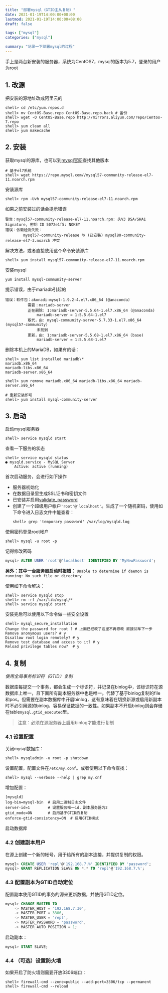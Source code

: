 ```yaml
---
title: "部署mysql（GTID主从复制）"
date: 2021-01-19T14:00:00+08:00
lastmod: 2021-01-19T14:00:00+08:00
draft: false

tags: ["mysql"]
categories: ["mysql"]

summary: "记录一下部署mysql的过程"
---
```


手上是两台新安装的服务器，系统为CentOS7，mysql的版本为5.7，登录的用户为root

## 1. 改源
把安装的源地址改成阿里云的
```shell
shell> cd /etc/yum.repos.d
shell> mv CentOS-Base.repo CentOS-Base.repo.back # 备份
shell> wget -O CentOS-Base.repo http://mirrors.aliyun.com/repo/Centos-7.repo
shell> yum clean all
shell> yum makecache
```

## 2. 安装

获取mysql的源库，也可以到[mysql官网](https://dev.mysql.com/downloads/repo/yum/)查找其他版本
```shell
# 基于el7系统
shell> wget https://repo.mysql.com//mysql57-community-release-el7-11.noarch.rpm
```

安装源库
```shell
shell> rpm -Uvh mysql57-community-release-el7-11.noarch.rpm
```
如果之前安装过的话会提示错误
```shell
警告：mysql57-community-release-el7-11.noarch.rpm: 头V3 DSA/SHA1 Signature, 密钥 ID 5072e1f5: NOKEY
错误：依赖检测失败：
        mysql57-community-release 与 (已安裝) mysql80-community-release-el7-3.noarch 冲突
```
解决方法，或者直接使用这个命令安装源库
```shell
shell> yum install mysql57-community-release-el7-11.noarch.rpm
```

安装mysql
```shell
yum install mysql-community-server
```

提示错误，由于mariadb引起的
```shell
错误：软件包：akonadi-mysql-1.9.2-4.el7.x86_64 (@anaconda)
          需要：mariadb-server
          正在删除: 1:mariadb-server-5.5.64-1.el7.x86_64 (@anaconda)
              mariadb-server = 1:5.5.64-1.el7
          取代，由: mysql-community-server-5.7.33-1.el7.x86_64 (mysql57-community)
              未找到
          更新，由: 1:mariadb-server-5.5.68-1.el7.x86_64 (base)
              mariadb-server = 1:5.5.68-1.el7
```

删除本机上的MariaDB，如果有的话：
```shell
shell> yum list installed mariadb\*
mariadb.x86_64
mariadb-libs.x86_64
mariadb-server.x86_64

shell> yum remove mariadb.x86_64 mariadb-libs.x86_64 mariadb-server.x86_64

# 重新安装即可
shell> yum install mysql-community-server
```


## 3. 启动
启动mysql服务器
```shell
shell> service mysqld start
```

查看一下服务的状态
```shell
shell> service mysqld status
● mysqld.service - MySQL Server
    Active: active (running)
```

首次启动服务，会进行如下操作
- 服务器初始化
- 在数据目录里生成SSL证书和密钥文件
- 已安装并启用[validate_password](https://www.docs4dev.com/docs/zh/mysql/5.7/reference/validate-password.html)
- 创建了一个超级用户帐户`'root'@'localhost'`。生成了一个随机密码，使用如下命令进入日志文件中能查看：
  ```shell
  shell> grep 'temporary password' /var/log/mysqld.log
  ```

使用密码登录root帐户
```shell
shell> mysql -u root -p
```

记得修改密码
```sql
mysql> ALTER USER 'root'@'localhost' IDENTIFIED BY 'MyNewPassword';
```

**另外：其中一台服务器启动时报错：**
`Unable to determine if daemon is running: No such file or directory`

使用如下命令解决：
```shell
shell> service mysqld stop
shell> rm -rf /var/lib/mysql/*
shell> service mysqld start
```

安装完后可以使用以下命令做一些安全设置
```shell
shell> mysql_secure_installation
Change the password for root ? # 上面已经改了这里不再修改 直接回车下一步
Remove anonymous users? # y
Disallow root login remotely? # y
Remove test database and access to it? # y
Reload privilege tables now?  # y
```

## 4. 复制

*使用全局事务标识符（GTID）复制*

数据库每提交一个事务，都会生成一个标识符，并记录在binlog中，该标识符在源数据库上唯一，且下面所有副本服务器中也是唯一。代替了基于binlog复制的file和pos。但需要在副本数据库中开启binlog，这有意味着在切换新源或启用新副本时不必引用源的binlog，容易保证数据的一致性。如果副本不开启binlog则会存储在table`mysql.gtid_executed`里。

> 注意：必须在源服务器上启用binlog才能进行复制

### 4.1 设置配置

关闭mysql数据库：
```shell
shell> mysqladmin -u root -p shutdown
```

设置配置，配置文件在`/etc/my.conf`。或者使用以下命令查找：
```shell
shell> mysql --verbose --help | grep my.cnf
```

增加配置：
```shell
[mysqld]
log-bin=mysql-bin  # 启用二进制日志文件
server-id=1        # 设置服务唯一id，副本服务器为2
gtid_mode=ON       # 启用基于GTID的复制
enforce-gtid-consistency=ON  # 启用GTID模式
```
启动数据库

### 4.2 创建副本用户

在源上创建一个新的帐号，用于给所有的副本连接，并提供复制的权限。
```sql
mysql> CREATE USER 'repl'@'192.168.7.%' IDENTIFIED BY 'password';
mysql> GRANT REPLICATION SLAVE ON *.* TO 'repl'@'192.168.7.%';
```

### 4.3 配置副本为GTID自动定位

配置副本使用GTID的事务的源来更新数据，并使用GTID定位。

```sql
mysql> CHANGE MASTER TO
    -> MASTER_HOST = '192.168.7.30',
    -> MASTER_PORT = 3306,
    -> MASTER_USER = 'repl',
    -> MASTER_PASSWORD = 'password',
    -> MASTER_AUTO_POSITION = 1;
```

启动副本：
```sql
mysql> START SLAVE;
```

### 4.4 （可选）设置防火墙

如果开启了防火墙则需要开放3306端口：
```shell
shell> firewall-cmd --zone=public --add-port=3306/tcp --permanent
shell> firewall-cmd --reload
```
